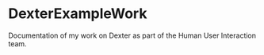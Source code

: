 # DexterExampleWork
Documentation of my work on Dexter as part of the Human User Interaction  team. 
